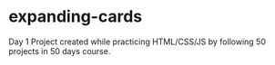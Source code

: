 # expanding-cards
Day 1
Project created while practicing HTML/CSS/JS by following 50 projects in 50 days course.

